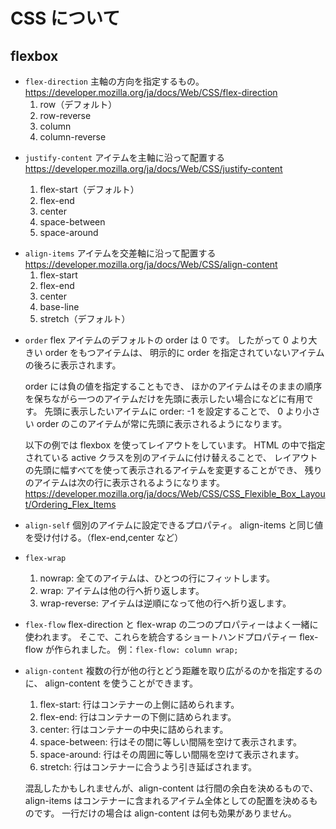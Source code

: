 # CSS について

## flexbox

- `flex-direction`
  主軸の方向を指定するもの。
  <https://developer.mozilla.org/ja/docs/Web/CSS/flex-direction>
  1. row（デフォルト）
  2. row-reverse
  3. column
  4. column-reverse

* `justify-content`
  アイテムを主軸に沿って配置する
  <https://developer.mozilla.org/ja/docs/Web/CSS/justify-content>

  1. flex-start（デフォルト）
  2. flex-end
  3. center
  4. space-between
  5. space-around

- `align-items`
  アイテムを交差軸に沿って配置する
  <https://developer.mozilla.org/ja/docs/Web/CSS/align-content>
  1. flex-start
  2. flex-end
  3. center
  4. base-line
  5. stretch（デフォルト）

* `order`
  flex アイテムのデフォルトの order は 0 です。
  したがって 0 より大きい order をもつアイテムは、
  明示的に order を指定されていないアイテムの後ろに表示されます。

  order には負の値を指定することもでき、
  ほかのアイテムはそのままの順序を保ちながら一つのアイテムだけを先頭に表示したい場合になどに有用です。
  先頭に表示したいアイテムに order: -1 を設定することで、
  0 より小さい order のこのアイテムが常に先頭に表示されるようになります。

  以下の例では flexbox を使ってレイアウトをしています。
  HTML の中で指定されている active クラスを別のアイテムに付け替えることで、
  レイアウトの先頭に幅すべてを使って表示されるアイテムを変更することができ、
  残りのアイテムは次の行に表示されるようになります。
  <https://developer.mozilla.org/ja/docs/Web/CSS/CSS_Flexible_Box_Layout/Ordering_Flex_Items>

* `align-self`
  個別のアイテムに設定できるプロパティ。
  align-items と同じ値を受け付ける。（flex-end,center など）

* `flex-wrap`

  1. nowrap: 全てのアイテムは、ひとつの行にフィットします。
  2. wrap: アイテムは他の行へ折り返します。
  3. wrap-reverse: アイテムは逆順になって他の行へ折り返します。

* `flex-flow`
  flex-direction と flex-wrap の二つのプロパティーはよく一緒に使われます。
  そこで、これらを統合するショートハンドプロパティー flex-flow が作られました。
  例：`flex-flow: column wrap;`

* `align-content`
  複数の行が他の行とどう距離を取り広がるのかを指定するのに、
  align-content を使うことができます。

  1. flex-start: 行はコンテナーの上側に詰められます。
  2. flex-end: 行はコンテナーの下側に詰められます。
  3. center: 行はコンテナーの中央に詰められます。
  4. space-between: 行はその間に等しい間隔を空けて表示されます。
  5. space-around: 行はその周囲に等しい間隔を空けて表示されます。
  6. stretch: 行はコンテナーに合うよう引き延ばされます。

  混乱したかもしれませんが、align-content は行間の余白を決めるもので、
  align-items はコンテナーに含まれるアイテム全体としての配置を決めるものです。
  一行だけの場合は align-content は何も効果がありません。
